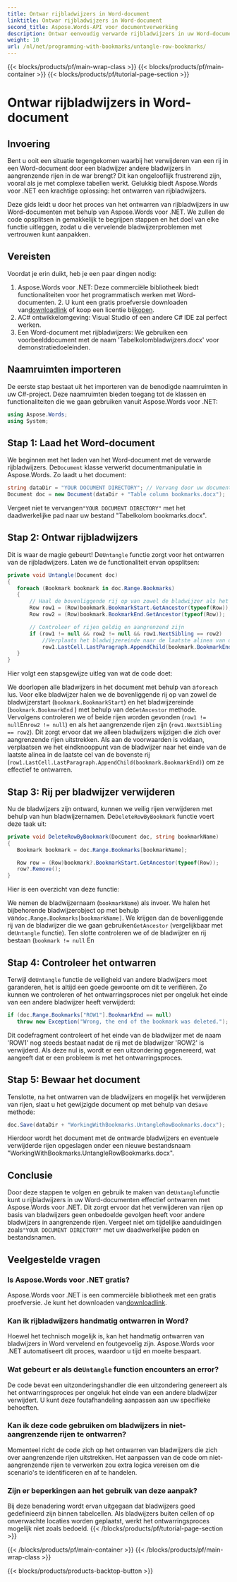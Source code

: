 ```yaml
---
title: Ontwar rijbladwijzers in Word-document
linktitle: Ontwar rijbladwijzers in Word-document
second_title: Aspose.Words-API voor documentverwerking
description: Ontwar eenvoudig verwarde rijbladwijzers in uw Word-documenten met Aspose.Words voor .NET. Deze gids leidt u door het proces voor een schoner en veiliger bladwijzerbeheer.
weight: 10
url: /nl/net/programming-with-bookmarks/untangle-row-bookmarks/
---
```


{{< blocks/products/pf/main-wrap-class >}}
{{< blocks/products/pf/main-container >}}
{{< blocks/products/pf/tutorial-page-section >}}

# Ontwar rijbladwijzers in Word-document

## Invoering

Bent u ooit een situatie tegengekomen waarbij het verwijderen van een rij in een Word-document door een bladwijzer andere bladwijzers in aangrenzende rijen in de war brengt? Dit kan ongelooflijk frustrerend zijn, vooral als je met complexe tabellen werkt. Gelukkig biedt Aspose.Words voor .NET een krachtige oplossing: het ontwarren van rijbladwijzers. 

Deze gids leidt u door het proces van het ontwarren van rijbladwijzers in uw Word-documenten met behulp van Aspose.Words voor .NET. We zullen de code opsplitsen in gemakkelijk te begrijpen stappen en het doel van elke functie uitleggen, zodat u die vervelende bladwijzerproblemen met vertrouwen kunt aanpakken.

## Vereisten

Voordat je erin duikt, heb je een paar dingen nodig:

1.  Aspose.Words voor .NET: Deze commerciële bibliotheek biedt functionaliteiten voor het programmatisch werken met Word-documenten. 2. U kunt een gratis proefversie downloaden van[downloadlink](https://releases.aspose.com/words/net/) of koop een licentie bij[kopen](https://purchase.aspose.com/buy).
3. AC# ontwikkelomgeving: Visual Studio of een andere C# IDE zal perfect werken.
4. Een Word-document met rijbladwijzers: We gebruiken een voorbeelddocument met de naam 'Tabelkolombladwijzers.docx' voor demonstratiedoeleinden.

## Naamruimten importeren

De eerste stap bestaat uit het importeren van de benodigde naamruimten in uw C#-project. Deze naamruimten bieden toegang tot de klassen en functionaliteiten die we gaan gebruiken vanuit Aspose.Words voor .NET:

```csharp
using Aspose.Words;
using System;
```

## Stap 1: Laad het Word-document

 We beginnen met het laden van het Word-document met de verwarde rijbladwijzers. De`Document` klasse verwerkt documentmanipulatie in Aspose.Words. Zo laadt u het document:

```csharp
string dataDir = "YOUR DOCUMENT DIRECTORY"; // Vervang door uw documentlocatie
Document doc = new Document(dataDir + "Table column bookmarks.docx");
```

 Vergeet niet te vervangen`"YOUR DOCUMENT DIRECTORY"` met het daadwerkelijke pad naar uw bestand "Tabelkolom bookmarks.docx".

## Stap 2: Ontwar rijbladwijzers

 Dit is waar de magie gebeurt! De`Untangle` functie zorgt voor het ontwarren van de rijbladwijzers. Laten we de functionaliteit ervan opsplitsen:

```csharp
private void Untangle(Document doc)
{
   foreach (Bookmark bookmark in doc.Range.Bookmarks)
   {
	   // Haal de bovenliggende rij op van zowel de bladwijzer als het bladwijzereinde
	   Row row1 = (Row)bookmark.BookmarkStart.GetAncestor(typeof(Row));
	   Row row2 = (Row)bookmark.BookmarkEnd.GetAncestor(typeof(Row));

	   // Controleer of rijen geldig en aangrenzend zijn
	   if (row1 != null && row2 != null && row1.NextSibling == row2)
		   //Verplaats het bladwijzereinde naar de laatste alinea van de laatste cel van de bovenste rij
		   row1.LastCell.LastParagraph.AppendChild(bookmark.BookmarkEnd);
   }
}
```

Hier volgt een stapsgewijze uitleg van wat de code doet:

 We doorlopen alle bladwijzers in het document met behulp van a`foreach` lus.
Voor elke bladwijzer halen we de bovenliggende rij op van zowel de bladwijzerstart (`bookmark.BookmarkStart`) en het bladwijzereinde (`bookmark.BookmarkEnd` ) met behulp van de`GetAncestor` methode.
Vervolgens controleren we of beide rijen worden gevonden (`row1 != null`En`row2 != null`) en als het aangrenzende rijen zijn (`row1.NextSibling == row2`). Dit zorgt ervoor dat we alleen bladwijzers wijzigen die zich over aangrenzende rijen uitstrekken.
Als aan de voorwaarden is voldaan, verplaatsen we het eindknooppunt van de bladwijzer naar het einde van de laatste alinea in de laatste cel van de bovenste rij (`row1.LastCell.LastParagraph.AppendChild(bookmark.BookmarkEnd)`) om ze effectief te ontwarren.

## Stap 3: Rij per bladwijzer verwijderen

 Nu de bladwijzers zijn ontward, kunnen we veilig rijen verwijderen met behulp van hun bladwijzernamen. De`DeleteRowByBookmark` functie voert deze taak uit:

```csharp
private void DeleteRowByBookmark(Document doc, string bookmarkName)
{
   Bookmark bookmark = doc.Range.Bookmarks[bookmarkName];

   Row row = (Row)bookmark?.BookmarkStart.GetAncestor(typeof(Row));
   row?.Remove();
}
```

Hier is een overzicht van deze functie:

We nemen de bladwijzernaam (`bookmarkName`) als invoer.
 We halen het bijbehorende bladwijzerobject op met behulp van`doc.Range.Bookmarks[bookmarkName]`.
We krijgen dan de bovenliggende rij van de bladwijzer die we gaan gebruiken`GetAncestor` (vergelijkbaar met de`Untangle` functie).
Ten slotte controleren we of de bladwijzer en rij bestaan (`bookmark != null` En

## Stap 4: Controleer het ontwarren

 Terwijl de`Untangle` functie de veiligheid van andere bladwijzers moet garanderen, het is altijd een goede gewoonte om dit te verifiëren. Zo kunnen we controleren of het ontwarringsproces niet per ongeluk het einde van een andere bladwijzer heeft verwijderd:

```csharp
if (doc.Range.Bookmarks["ROW1"].BookmarkEnd == null)
   throw new Exception("Wrong, the end of the bookmark was deleted.");
```

Dit codefragment controleert of het einde van de bladwijzer met de naam 'ROW1' nog steeds bestaat nadat de rij met de bladwijzer 'ROW2' is verwijderd. Als deze nul is, wordt er een uitzondering gegenereerd, wat aangeeft dat er een probleem is met het ontwarringsproces. 

## Stap 5: Bewaar het document

 Tenslotte, na het ontwarren van de bladwijzers en mogelijk het verwijderen van rijen, slaat u het gewijzigde document op met behulp van de`Save` methode:

```csharp
doc.Save(dataDir + "WorkingWithBookmarks.UntangleRowBookmarks.docx");
```

Hierdoor wordt het document met de ontwarde bladwijzers en eventuele verwijderde rijen opgeslagen onder een nieuwe bestandsnaam "WorkingWithBookmarks.UntangleRowBookmarks.docx". 

## Conclusie

 Door deze stappen te volgen en gebruik te maken van de`Untangle`functie kunt u rijbladwijzers in uw Word-documenten effectief ontwarren met Aspose.Words voor .NET. Dit zorgt ervoor dat het verwijderen van rijen op basis van bladwijzers geen onbedoelde gevolgen heeft voor andere bladwijzers in aangrenzende rijen. Vergeet niet om tijdelijke aanduidingen zoals`"YOUR DOCUMENT DIRECTORY"` met uw daadwerkelijke paden en bestandsnamen.

## Veelgestelde vragen

### Is Aspose.Words voor .NET gratis?

 Aspose.Words voor .NET is een commerciële bibliotheek met een gratis proefversie. Je kunt het downloaden van[downloadlink](https://releases.aspose.com/words/net/).

### Kan ik rijbladwijzers handmatig ontwarren in Word?

Hoewel het technisch mogelijk is, kan het handmatig ontwarren van bladwijzers in Word vervelend en foutgevoelig zijn. Aspose.Words voor .NET automatiseert dit proces, waardoor u tijd en moeite bespaart.

###  Wat gebeurt er als de`Untangle` function encounters an error?

De code bevat een uitzonderingshandler die een uitzondering genereert als het ontwarringsproces per ongeluk het einde van een andere bladwijzer verwijdert. U kunt deze foutafhandeling aanpassen aan uw specifieke behoeften.

### Kan ik deze code gebruiken om bladwijzers in niet-aangrenzende rijen te ontwarren?

Momenteel richt de code zich op het ontwarren van bladwijzers die zich over aangrenzende rijen uitstrekken. Het aanpassen van de code om niet-aangrenzende rijen te verwerken zou extra logica vereisen om die scenario's te identificeren en af te handelen.

### Zijn er beperkingen aan het gebruik van deze aanpak?

Bij deze benadering wordt ervan uitgegaan dat bladwijzers goed gedefinieerd zijn binnen tabelcellen. Als bladwijzers buiten cellen of op onverwachte locaties worden geplaatst, werkt het ontwarringsproces mogelijk niet zoals bedoeld.
{{< /blocks/products/pf/tutorial-page-section >}}

{{< /blocks/products/pf/main-container >}}
{{< /blocks/products/pf/main-wrap-class >}}

{{< blocks/products/products-backtop-button >}}
